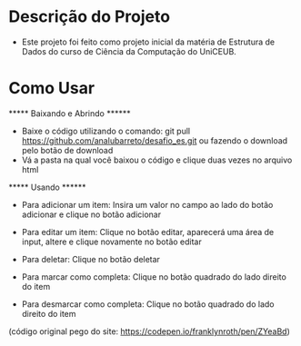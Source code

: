 # Descrição do Projeto

- Este projeto foi feito como projeto inicial da matéria de Estrutura de Dados do curso de Ciência da Computação do UniCEUB.

# Como Usar

***** Baixando e Abrindo ******
- Baixe o código utilizando o comando: git pull https://github.com/analubarreto/desafio_es.git ou fazendo o download
pelo botão de download
- Vá a pasta na qual você baixou o código e clique duas vezes no arquivo html

***** Usando ******
- Para adicionar um item: 
Insira um valor no campo ao lado do botão adicionar e clique no botão adicionar

- Para editar um item:
Clique no botão editar, aparecerá uma área de input, altere e clique novamente no botão editar

- Para deletar:
Clique no botão deletar

- Para marcar como completa:
Clique no botão quadrado do lado direito do item

- Para desmarcar como completa:
Clique no botão quadrado do lado direito do item


(código original pego do site: https://codepen.io/franklynroth/pen/ZYeaBd)
